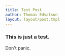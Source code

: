 ```yaml
---
title: Test Post
author: Thomas Edvalson
layout: layout/post.tmpl
---
```


### This is just a test.

Don't panic.
